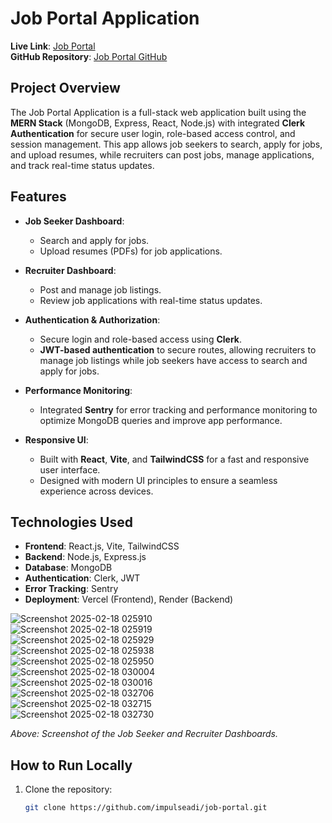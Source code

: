 # Job Portal Application

**Live Link**: [Job Portal](https://job-portal-client-git-main-impulseadis-projects.vercel.app/)  
**GitHub Repository**: [Job Portal GitHub](https://github.com/impulseadi/job-portal)  

## Project Overview

The Job Portal Application is a full-stack web application built using the **MERN Stack** (MongoDB, Express, React, Node.js) with integrated **Clerk Authentication** for secure user login, role-based access control, and session management. This app allows job seekers to search, apply for jobs, and upload resumes, while recruiters can post jobs, manage applications, and track real-time status updates.

## Features

- **Job Seeker Dashboard**:
  - Search and apply for jobs.
  - Upload resumes (PDFs) for job applications.
  
- **Recruiter Dashboard**:
  - Post and manage job listings.
  - Review job applications with real-time status updates.
  
- **Authentication & Authorization**:
  - Secure login and role-based access using **Clerk**.
  - **JWT-based authentication** to secure routes, allowing recruiters to manage job listings while job seekers have access to search and apply for jobs.
  
- **Performance Monitoring**:
  - Integrated **Sentry** for error tracking and performance monitoring to optimize MongoDB queries and improve app performance.
  
- **Responsive UI**:
  - Built with **React**, **Vite**, and **TailwindCSS** for a fast and responsive user interface.
  - Designed with modern UI principles to ensure a seamless experience across devices.

## Technologies Used

- **Frontend**: React.js, Vite, TailwindCSS
- **Backend**: Node.js, Express.js
- **Database**: MongoDB
- **Authentication**: Clerk, JWT
- **Error Tracking**: Sentry
- **Deployment**: Vercel (Frontend), Render (Backend)

![Screenshot 2025-02-18 025910](https://github.com/user-attachments/assets/45bdfe2a-1614-495b-99b0-d6f97d6f9b2f)  
![Screenshot 2025-02-18 025919](https://github.com/user-attachments/assets/adfec915-a2a2-4d19-80d1-8d5037a289c4)  
![Screenshot 2025-02-18 025929](https://github.com/user-attachments/assets/18b83c69-db07-4240-8045-c86a30167b65)  
![Screenshot 2025-02-18 025938](https://github.com/user-attachments/assets/154331ec-ba6e-4b53-a1a0-dd3eae3a4d88)  
![Screenshot 2025-02-18 025950](https://github.com/user-attachments/assets/c34209fd-9da4-443e-82fa-7bc18f674fa6)  
![Screenshot 2025-02-18 030004](https://github.com/user-attachments/assets/f757b247-a9d4-49d2-a3a6-40ad621451d9)  
![Screenshot 2025-02-18 030016](https://github.com/user-attachments/assets/c6e0c16a-4c42-4e2d-8604-3796cabafad4)  
![Screenshot 2025-02-18 032706](https://github.com/user-attachments/assets/d4ee4c93-42b3-4d3d-9428-303a81bb00c6)  
![Screenshot 2025-02-18 032715](https://github.com/user-attachments/assets/24cfc95e-6cae-4cc5-bbee-5c6258ca3e1d)  
![Screenshot 2025-02-18 032730](https://github.com/user-attachments/assets/2f993548-61bc-42da-b970-c247269ee891)  

*Above: Screenshot of the Job Seeker and Recruiter Dashboards.*

## How to Run Locally

1. Clone the repository:
   ```bash
   git clone https://github.com/impulseadi/job-portal.git
   ```